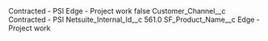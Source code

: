 <?xml version="1.0" encoding="UTF-8"?>
<CustomMetadata xmlns="http://soap.sforce.com/2006/04/metadata" xmlns:xsi="http://www.w3.org/2001/XMLSchema-instance" xmlns:xsd="http://www.w3.org/2001/XMLSchema">
    <label>Contracted - PSI Edge - Project work</label>
    <protected>false</protected>
    <values>
        <field>Customer_Channel__c</field>
        <value xsi:type="xsd:string">Contracted - PSI</value>
    </values>
    <values>
        <field>Netsuite_Internal_Id__c</field>
        <value xsi:type="xsd:double">561.0</value>
    </values>
    <values>
        <field>SF_Product_Name__c</field>
        <value xsi:type="xsd:string">Edge - Project work</value>
    </values>
</CustomMetadata>
